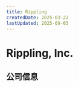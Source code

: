 ```yaml
---
title: Rippling
createdDate: 2025-03-22
lastUpdated: 2025-09-03
---
```


# Rippling, Inc.

## 公司信息

<DirectHireCompanyTable state="california" city="san-francisco" companyJsonFileName="rippling" />